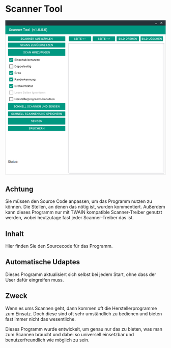 ﻿# Scanner Tool
<p align="center">
  <img src="Screenshot.png">
</p>

## Achtung
Sie müssen den Source Code anpassen, um das Programm nutzen zu können. Die Stellen, an denen das nötig ist, wurden kommentiert. Außerdem kann dieses Programm nur mit TWAIN kompatible Scanner-Treiber genutzt werden, wobei heutzutage fast jeder Scanner-Treiber das ist.

## Inhalt
Hier finden Sie den Sourcecode für das Programm.

## Automatische Udaptes
Dieses Programm aktualisiert sich selbst bei jedem Start, ohne dass der User dafür eingreifen muss.

## Zweck
Wenn es ums Scannen geht, dann kommen oft die Herstellerprogramme zum Einsatz. Doch diese sind oft sehr umständlich zu bedienen und bieten fast immer nicht das wesentliche.

Dieses Programm wurde entwickelt, um genau nur das zu bieten, was man zum Scannen braucht und dabei so universell einsetzbar und benutzerfreundlich wie möglich zu sein.
